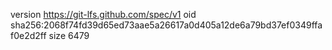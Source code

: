 version https://git-lfs.github.com/spec/v1
oid sha256:2068f74fd39d65ed73aae5a26617a0d405a12de6a79bd37ef0349ffaf0e2d2ff
size 6479
